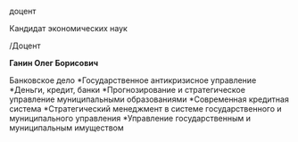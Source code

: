 доцент

Кандидат экономических наук

/Доцент

**Ганин Олег Борисович**

Банковское дело
	*Государственное антикризисное управление
	*Деньги, кредит, банки
	*Прогнозирование и стратегическое управление муниципальными образованиями
	*Современная кредитная система
	*Стратегический менеджмент в системе государственного и муниципального управления
	*Управление государственным и муниципальным имуществом